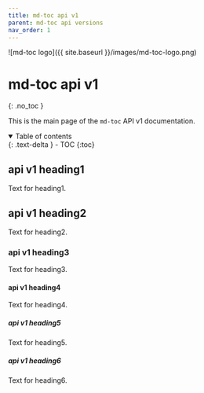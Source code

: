 ```yaml
---
title: md-toc api v1
parent: md-toc api versions
nav_order: 1
---
```


![md-toc logo]({{ site.baseurl }}/images/md-toc-logo.png)

# md-toc api v1
{: .no_toc }

This is the main page of the `md-toc` API v1 documentation.

<details open markdown="block">
  <summary>
    Table of contents
  </summary>
  {: .text-delta }
- TOC
{:toc}
</details>


## api v1 heading1

Text for heading1.

## api v1 heading2

Text for heading2.

### api v1 heading3

Text for heading3. 

#### api v1 heading4

Text for heading4.

##### api v1 heading5

Text for heading5.

##### api v1 heading6

Text for heading6.
